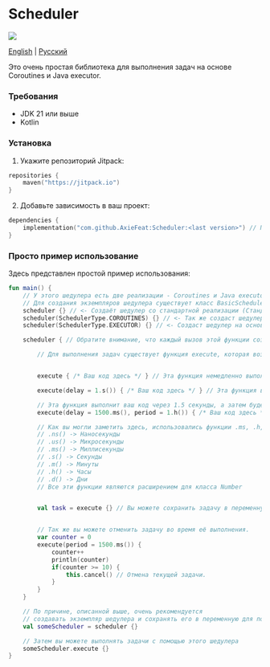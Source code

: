 # Scheduler

[![](https://jitpack.io/v/AxieFeat/Scheduler.svg)](https://jitpack.io/#AxieFeat/Scheduler)

[English](README.md) | [Русский](README_ru.md)

Это очень простая библиотека для выполнения задач на основе Coroutines и Java executor.

### Требования
- JDK 21 или выше
- Kotlin

### Установка

1. Укажите репозиторий Jitpack:
```kotlin
repositories {
    maven("https://jitpack.io")
}
```

2. Добавьте зависимость в ваш проект:
```kotlin
dependencies {
    implementation("com.github.AxieFeat:Scheduler:<last version>") // Посмотрите последний релиз сверху README
}
```

### Просто пример использование
Здесь представлен простой пример использования:

```kotlin
fun main() {
    // У этого шедулера есть две реализации - Coroutines и Java executor.
    // Для создания экземпляров шедулера существует класс BasicSchedulerManager, но рекомендуется использование функции .scheduler
    scheduler {} // <- Создаёт шедулер со стандартной реализации (Стандартная - это Coroutines)
    scheduler(SchedulerType.COROUTINES) {} // <- Так же создаст шедулер на Coroutines :/
    scheduler(SchedulerType.EXECUTOR) {} // <- Создаст шедулер на основе Java executor.

    scheduler { // Обратите внимание, что каждый вызов этой функции создаёт новый экземпляр шедулера со своим счетчиком задач!

        // Для выполнения задач существует функция execute, которая возвращает экземпляр SchedulerTask.


        execute { /* Ваш код здесь */ } // Эта функция немедленно выполнит ваш код.

        execute(delay = 1.s()) { /* Ваш код здесь */ } // Эта функция выполнит ваш код через 1 секунду.

        // Эта функция выполнит ваш код через 1.5 секунды, а затем будет выполнять его каждый час.
        execute(delay = 1500.ms(), period = 1.h()) { /* Ваш код здесь */ }

        // Как вы могли заметить здесь, использовались функции .ms, .h, .s для указания времени - вот список всех функций.
        // .ns() -> Наносекунды
        // .us() -> Микросекунды
        // .ms() -> Миллисекунды
        // .s() -> Секунды
        // .m() -> Минуты
        // .h() -> Часы
        // .d() -> Дни
        // Все эти функции являются расширением для класса Number


        val task = execute {} // Вы можете сохранить задачу в переменную и, например, отменить её в будущем.


        // Так же вы можете отменить задачу во время её выполнения.
        var counter = 0
        execute(period = 1500.ms()) {
            counter++
            println(counter)
            if(counter >= 10) {
                this.cancel() // Отмена текущей задачи.
            }
        }
    }

    // По причине, описанной выше, очень рекомендуется
    // создавать экземпляр шедулера и сохранять его в переменную для последующего использования.
    val someScheduler = scheduler {}

    // Затем вы можете выполнять задачи с помощью этого шедулера
    someScheduler.execute {}
}
```